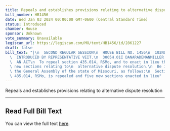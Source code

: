 ```yaml
---
title: Repeals and establishes provisions relating to alternative dispute resolution
bill_number: HB1456
date: Wed Jan 03 2024 00:00:00 GMT-0600 (Central Standard Time)
status: Introduced
chamber: House
sponsor: Unknown
vote_summary: Unavailable
legiscan_url: https://legiscan.com/MO/text/HB1456/id/2861227
draft: false
bill_text: "|\n  SECOND REGULAR SESSION\n  HOUSE BILL NO. 1456\n  102ND GENERAL ASSEMBLY\n\
  \  INTRODUCED BY REPRESENTATIVE VEIT.\n  3005H.01I DANARADEMANMILLER,ChiefClerk\n\
  \  AN ACT\n  To repeal section 435.014, RSMo, and to enact in lieu thereof five\
  \ new sections relating to\n  alternative dispute resolution.\n  Be it enacted by\
  \ the General Assembly of the state of Missouri, as follows:\n  Section A. Section\
  \ 435.014, RSMo, is repealed and five new sections enacted in lieu"
---
```

Repeals and establishes provisions relating to alternative dispute resolution

---

## Read Full Bill Text

You can view the full text [here](https://legiscan.com/MO/text/HB1456/id/2861227).
